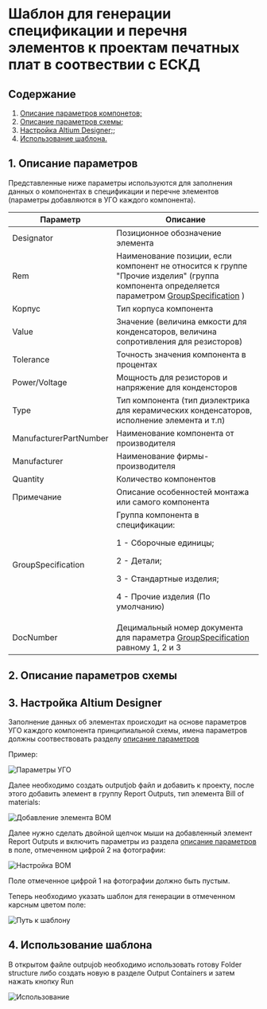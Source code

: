 # Шаблон для генерации спецификации и перечня элементов к проектам печатных плат в соотвествии с ЕСКД

## Содержание

1. [Описание параметров компонетов;](#parameter-description)
2. [Описание параметров схемы;](#sch-parameters)
3. [Настройка Altium Designer;](#altium-settings);
4. [Использование шаблона.](#using)


<a name="parameter-description"></a>
## 1. Описание параметров

Представленные ниже параметры используются для заполнения данных о компонентах в спецификации и перечне элементов (параметры добавляются в УГО каждого компонента).

| Параметр | Описание |
| ------ | ------ |
| Designator | Позиционное обозначение элемента |
| Rem | Наименование позиции, если компонент не относится к группе "Прочие изделия" (группа компонента определяется параметром [GroupSpecification](#groupspecification) ) | 
| Корпус | Тип корпуса компонента | 
| Value | Значение (величина емкости для конденсаторов, величина сопротивления для резисторов) | 
| Tolerance | Точность значения компонента в процентах |
| Power/Voltage | Мощность для резисторов и напряжение для конденсторов |
| Type | Тип компонента (тип диэлектрика для керамических конденсаторов, исполнение элемента и т.п) |
| ManufacturerPartNumber | Наименование компонента от производителя |
| Manufacturer | Наименование фирмы-производителя |
| Quantity | Количество компонентов |
| Примечание | Описание особенностей монтажа или самого компонента |
| <a name="groupspecification"></a> GroupSpecification | Группа компонента в спецификации: <p>1 - Сборочные единицы;</p><p>2 - Детали;</p><p>3 - Стандартные изделия;</p><p>4 - Прочие изделия (По умолчанию)</p> |
| DocNumber | Децимальный номер документа для параметра [GroupSpecification](#groupspecification) равному 1, 2 и 3 |

<a name="sch-parameters"></a>
## 2. Описание параметров схемы

<a name="altium-settings"></a>
## 3. Настройка Altium Designer
Заполнение данных об элементах происходит на основе параметров УГО каждого компонента принципиальной схемы, имена параметров должны соотвествовать разделу [описание параметров](#parameter-description)

Пример:

![Параметры УГО](https://gitlab.цифтранс.рф/libraries/Altium_Templates/raw/master/BOM/Resources/parameters.png)

Далее необходимо создать outputjob файл и добавить к проекту, после этого добавить элемент в группу Report Outputs, тип элемента Bill of materials:

![Добавление элемента BOM](https://gitlab.цифтранс.рф/libraries/Altium_Templates/raw/master/BOM/Resources/addBOM.png)

Далее нужно сделать двойной щелчок мыши на добавленный элемент Report Outputs и включить параметры из раздела [описание параметров](#parameter-description) в поле, отмеченном цифрой 2 на фотографии:

![Настройка BOM](https://gitlab.цифтранс.рф/libraries/Altium_Templates/raw/master/BOM/Resources/setBOM.png)

Поле отмеченное цифрой 1 на фотографии должно быть пустым.

Теперь необходимо указать шаблон для генерации в отмеченном карсным цветом поле:

![Путь к шаблону](https://gitlab.цифтранс.рф/libraries/Altium_Templates/raw/master/BOM/Resources/addBOMtemplate.png)


<a name="using"></a>
## 4. Использование шаблона

В открытом файле outpujob необходимо использовать готову Folder structure либо создать новую в разделе Output Containers и затем нажать кнопку Run

![Использование](https://gitlab.цифтранс.рф/libraries/Altium_Templates/raw/master/BOM/Resources/Using.png)
